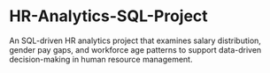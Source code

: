 # HR-Analytics-SQL-Project
An SQL-driven HR analytics project that examines salary distribution, gender pay gaps, and workforce age patterns to support data-driven decision-making in human resource management.
